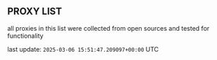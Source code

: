 ## PROXY LIST

all proxies in this list were collected from open sources and tested for functionality

last update: `2025-03-06 15:51:47.209097+00:00` UTC